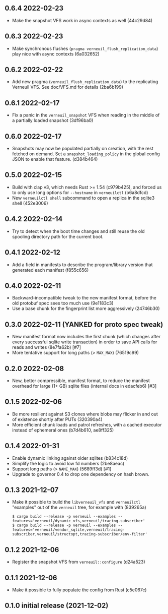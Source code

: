 0.6.4 2022-02-23
----------------
* Make the snapshot VFS work in async contexts as well (44c29d84)

0.6.3 2022-02-23
----------------
* Make synchronous flushes (`pragma verneuil_flush_replication_data`)
  play nice with async contexts (6a032652)

0.6.2 2022-02-22
----------------
* Add new pragma (`verneuil_flush_replication_data`) to the replicating
  Verneuil VFS.  See doc/VFS.md for details (2ba6b199)

0.6.1 2022-02-17
----------------
* Fix a panic in the `verneuil_snapshot` VFS when reading in the
  middle of a partially loaded snapshot (3df96ba0)

0.6.0 2022-02-17
----------------
* Snapshots may now be populated partially on creation, with the rest
  fetched on demand.  Set a `snapshot_loading_policy` in the global
  config JSON to enable that feature. (d384b464)

0.5.0 2022-02-15
----------------
* Build with clap v3, which needs Rust >= 1.54 (c979b425), and forced
  us to only use long options for `--hostname` in `verneuilctl` (b6a8dfcd)
* New `verneuilctl shell` subcommand to open a replica in the sqlite3
  shell (452e3006)

0.4.2 2022-02-14
----------------
* Try to detect when the boot time changes and still reuse the old
  spooling directory path for the current boot.

0.4.1 2022-02-12
----------------
* Add a field in manifests to describe the program/library version
  that generated each manifest (f855c656)

0.4.0 2022-02-11
----------------
* Backward-incompatible tweak to the new manifest format,
  before the old protobuf spec sees too much use (9e1183c3)
* Use a base chunk for the fingerprint list more aggressively
  (24746b30)

0.3.0 2022-02-11 (YANKED for proto spec tweak)
----------------
* New manifest format now includes the first chunk (which changes
  after every successful sqlite write transaction) in order to save
  API calls for reads and writes (8e7fa62b) [#7]
* More tentative support for long paths (> `MAX_MAX`) (76519c99)

0.2.0 2022-02-08
----------------
* New, better compressible, manifest format, to reduce the manifest
  overhead for large (1+ GB) sqlite files (internal docs in edacfeb6) [#3]

0.1.5 2022-02-06
----------------
* Be more resilient against S3 clones where blobs may flicker in
  and out of existence shortly after PUTs (320390a4)
* More efficient chunk loads and patrol refreshes, with a cached
  executor instead of ephemeral ones (b7d4b610, ae8ff325)

0.1.4 2022-01-31
-----------------
* Enable dynamic linking against older sqlites (b834c18d)
* Simplify the logic to avoid low fd numbers (2be8aeac)
* Support long paths (> `NAME_MAX`) (5689ff3d) [#1]
* Upgrade to governor 0.4 to drop one dependency on hash brown.

0.1.3 2021-12-07
----------------
* Make it possible to build the `libverneuil_vfs` and `verneuilctl`
  "examples" out of the `verneuil` tree, for example with (839265a)

  ```
  $ cargo build --release -p verneuil --examples --features='verneuil/dynamic_vfs,verneuil/tracing-subscriber'
  $ cargo build --release -p verneuil --examples --features='verneuil/vendor_sqlite,verneuil/tracing-subscriber,verneuil/structopt,tracing-subscriber/env-filter'
  ```

0.1.2 2021-12-06
----------------
* Register the snapshot VFS from `verneuil::configure` (d24a523)

0.1.1 2021-12-06
----------------
* Make it possible to fully populate the config from Rust (c5e067c)

0.1.0 initial release (2021-12-02)
----------------------------------
